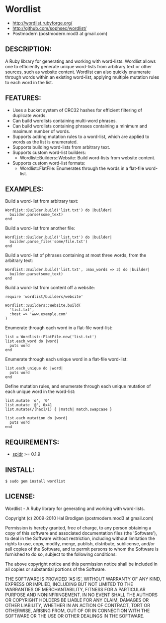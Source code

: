# Wordlist

* http://wordlist.rubyforge.org/
* http://github.com/sophsec/wordlist/
* Postmodern (postmodern.mod3 at gmail.com)

## DESCRIPTION:

A Ruby library for generating and working with word-lists. Wordlist allows
one to efficiently generate unique word-lists from arbitrary text or
other sources, such as website content. Wordlist can also quickly enumerate
through words within an existing word-list, applying multiple mutation
rules to each word in the list.

## FEATURES:

* Uses a bucket system of CRC32 hashes for efficient filtering of duplicate
  words.
* Can build wordlists containing multi-word phrases.
* Can build wordlists containing phrases containing a minimum and maximum
  number of words.
* Supports adding mutation rules to a word-list, which are applied to
  words as the list is enumerated.
* Supports building word-lists from arbitrary text.
* Supports custom word-list builders:
  * Wordlist::Builders::Website: Build word-lists from website content.
* Supports custom word-list formats:
  * Wordlist::FlatFile: Enumerates through the words in a flat-file
    word-list.

## EXAMPLES:

Build a word-list from arbitrary text:

    Wordlist::Builder.build('list.txt') do |builder|
      builder.parse(some_text)
    end

Build a word-list from another file:

    Wordlist::Builder.build('list.txt') do |builder|
      builder.parse_file('some/file.txt')
    end

Build a word-list of phrases containing at most three words, from the
arbitrary text:

    Wordlist::Builder.build('list.txt', :max_words => 3) do |builder|
      builder.parse(some_text)
    end

Build a word-list from content off a website:

    require 'wordlist/builders/website'

    Wordlist::Builders::Website.build(
      'list.txt',
      :host => 'www.example.com'
    )

Enumerate through each word in a flat-file word-list:

    list = Wordlist::FlatFile.new('list.txt')
    list.each_word do |word|
      puts word
    end

Enumerate through each unique word in a flat-file word-list:

    list.each_unique do |word|
      puts word
    end

Define mutation rules, and enumerate through each unique mutation of each
unique word in the word-list:

    list.mutate 'o', '0'
    list.mutate '@', 0x41
    list.mutate(/[hax]/i) { |match| match.swapcase }

    list.each_mutation do |word|
      puts word
    end

## REQUIREMENTS:

* [spidr](http://spidr.rubyforge.org) >= 0.1.9

## INSTALL:

    $ sudo gem install wordlist

## LICENSE:

Wordlist - A Ruby library for generating and working with word-lists.

Copyright (c) 2009-2010 Hal Brodigan (postmodern.mod3 at gmail.com)

Permission is hereby granted, free of charge, to any person obtaining
a copy of this software and associated documentation files (the
'Software'), to deal in the Software without restriction, including
without limitation the rights to use, copy, modify, merge, publish,
distribute, sublicense, and/or sell copies of the Software, and to
permit persons to whom the Software is furnished to do so, subject to
the following conditions:

The above copyright notice and this permission notice shall be
included in all copies or substantial portions of the Software.

THE SOFTWARE IS PROVIDED 'AS IS', WITHOUT WARRANTY OF ANY KIND,
EXPRESS OR IMPLIED, INCLUDING BUT NOT LIMITED TO THE WARRANTIES OF
MERCHANTABILITY, FITNESS FOR A PARTICULAR PURPOSE AND NONINFRINGEMENT.
IN NO EVENT SHALL THE AUTHORS OR COPYRIGHT HOLDERS BE LIABLE FOR ANY
CLAIM, DAMAGES OR OTHER LIABILITY, WHETHER IN AN ACTION OF CONTRACT,
TORT OR OTHERWISE, ARISING FROM, OUT OF OR IN CONNECTION WITH THE
SOFTWARE OR THE USE OR OTHER DEALINGS IN THE SOFTWARE.

